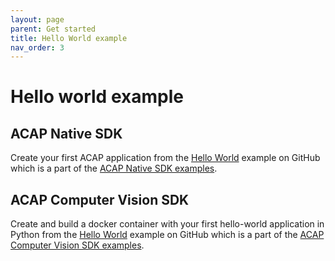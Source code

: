 ```yaml
---
layout: page
parent: Get started
title: Hello World example
nav_order: 3
---
```


# Hello world example

## ACAP Native SDK

Create your first ACAP application from the [Hello World](https://github.com/AxisCommunications/acap-native-sdk-examples/tree/master/hello-world) example on GitHub which is a part of the [ACAP Native SDK examples](https://github.com/AxisCommunications/acap-native-sdk-examples).

## ACAP Computer Vision SDK

Create and build a docker container with your first hello-world application in Python from the [Hello World](https://github.com/AxisCommunications/acap-computer-vision-sdk-examples/tree/master/hello-world) example on GitHub which is a part of the [ACAP Computer Vision SDK examples](https://github.com/AxisCommunications/acap-computer-vision-sdk-examples).

